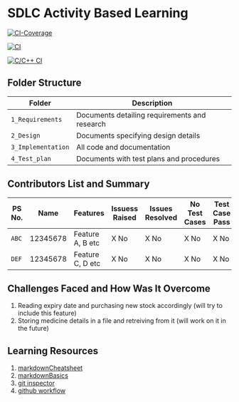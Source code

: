 # SDLC Activity Based Learning



[![CI-Coverage](https://github.com/Vichkshana/ltts_miniproject/actions/workflows/code%20coverage.yml/badge.svg)](https://github.com/Vichkshana/ltts_miniproject/actions/workflows/code%20coverage.yml)

[![CI](https://github.com/Vichkshana/ltts_miniproject/actions/workflows/main.yml/badge.svg)](https://github.com/Vichkshana/ltts_miniproject/actions/workflows/main.yml)

[![C/C++ CI](https://github.com/Vichkshana/ltts_miniproject/actions/workflows/c-cpp.yml/badge.svg)](https://github.com/Vichkshana/ltts_miniproject/actions/workflows/c-cpp.yml)




## Folder Structure
Folder             | Description
-------------------| -----------------------------------------
`1_Requirements`   | Documents detailing requirements and research
`2_Design`         | Documents specifying design details
`3_Implementation` | All code and documentation
`4_Test_plan`      | Documents with test plans and procedures

## Contributors List and Summary

PS No. |  Name   |    Features    | Issuess Raised |Issues Resolved|No Test Cases|Test Case Pass
-------|---------|----------------|----------------|---------------|-------------|--------------
`ABC` | 12345678  | Feature A, B etc    | X No     | X No   |X No   |X No     
`DEF` | 12345678  | Feature C, D etc    | X No     | X No   |X No   |X No     

## Challenges Faced and How Was It Overcome

1. Reading expiry date and purchasing new stock accordingly (will try to include this feature)
2. Storing medicine details in a file and retreiving from it (will work on it in the future)


## Learning Resources
1. [markdownCheatsheet](https://github.com/adam-p/markdown-here/wiki/Markdown-Cheatsheet)
2. [markdownBasics](https://guides.github.com/features/mastering-markdown/)
3. [git inspector](https://github.com/ejwa/gitinspector.git)
4. [github workflow](https://docs.github.com/en/actions/learn-github-action)

